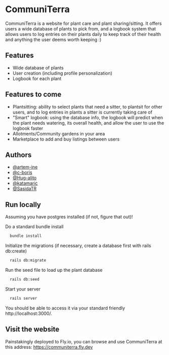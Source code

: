 # CommuniTerra

CommuniTerra is a website for plant care and plant sharing/sitting. It offers users a wide database of plants to pick from, and a logbook system that allows users to log entries on their plants daily to keep track of their health and anything the user deems worth keeping :)

## Features

- Wide database of plants 
- User creation (including profile personalization)
- Logbook for each plant

## Features to come

- Plantsitting: ability to select plants that need a sitter, to plantsit for other users, and to log entries in plants a sitter is currently taking care of
- "Smart" logbook: using the database info, the logbook will predict when the plant needs watering, its overall health, and allow the user to use the logbook faster
- Allotments/Community gardens in your area
- Marketplace to add and buy listings between users

## Authors

- [@artem-ine](https://www.github.com/artem-ine)
- [@c-boris](https://github.com/c-boris)
- [@Hug-alito](https://github.com/Hug-alito)
- [@katamaric](https://www.github.com/katamaric)
- [@SasidaTR](https://github.com/SasidaTR)

## Run locally

Assuming you have postgres installed (if not, figure that out)!

Do a standard bundle install

```bash
  bundle install
```

Initialize the migrations (if necessary, create a database first with rails db:create)

```bash
  rails db:migrate
```

Run the seed file to load up the plant database

```bash
  rails db:seed
```

Start your server

```bash
  rails server
```

You should be able to access it via your standard friendly http://localhost:3000/.

## Visit the website

Painstakingly deployed to Fly.io, you can browse and use CommuniTerra at this address: https://communiterra.fly.dev

